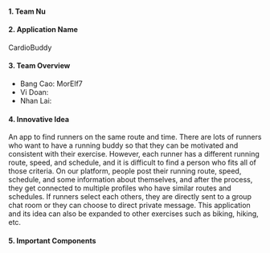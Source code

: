 #### 1. Team Nu

#### 2. Application Name

CardioBuddy

#### 3. Team Overview

-   Bang Cao: MorElf7
-   Vi Doan:
-   Nhan Lai:

#### 4. Innovative Idea

An app to find runners on the same route and time. There are lots of runners who want to have a running buddy so that they can be motivated and consistent with their exercise. However, each runner has a different running route, speed, and schedule, and it is difficult to find a person who fits all of those criteria. On our platform, people post their running route, speed, schedule, and some information about themselves, and after the process, they get connected to multiple profiles who have similar routes and schedules. If runners select each others, they are directly sent to a group chat room or they can choose to direct private message. This application and its idea can also be expanded to other exercises such as biking, hiking, etc.

#### 5. Important Components

